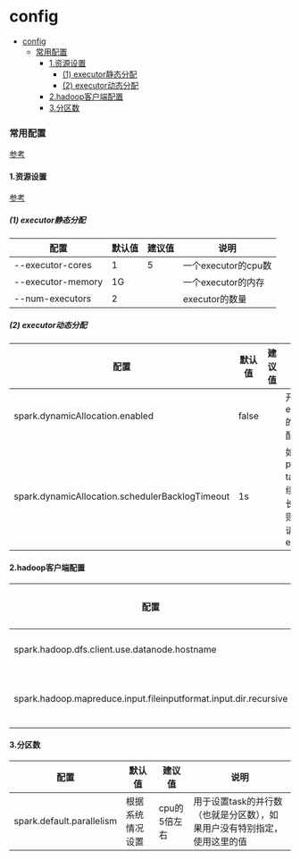 # config


<!-- @import "[TOC]" {cmd="toc" depthFrom=1 depthTo=6 orderedList=false} -->

<!-- code_chunk_output -->

- [config](#config)
    - [常用配置](#常用配置)
      - [1.资源设置](#1资源设置)
        - [(1) executor静态分配](#1-executor静态分配)
        - [(2) executor动态分配](#2-executor动态分配)
      - [2.hadoop客户端配置](#2hadoop客户端配置)
      - [3.分区数](#3分区数)

<!-- /code_chunk_output -->


### 常用配置

[参考](https://spark.apache.org/docs/latest/configuration.html)

#### 1.资源设置

[参考](https://medium.com/analytics-vidhya/understanding-resource-allocation-configurations-for-a-spark-application-9c1307e6b5e3)

##### (1) executor静态分配

|配置|默认值|建议值|说明|
|-|-|-|-|
|--executor-cores|1|5|一个executor的cpu数|
|--executor-memory|1G||一个executor的内存|
|--num-executors|2||executor的数量|

##### (2) executor动态分配
|配置|默认值|建议值|说明|
|-|-|-|-|
|spark.dynamicAllocation.enabled|false||开启executor的动态分配|
|spark.dynamicAllocation.schedulerBacklogTimeout|1s||如果有pending tasks持续了这么长时间，则就会申请新的executor|

#### 2.hadoop客户端配置

|配置|默认值|建议值|说明|
|-|-|-|-|
|spark.hadoop.dfs.client.use.datanode.hostname|false|true|使用hostname连接hdfs|
|spark.hadoop.mapreduce.input.fileinputformat.input.dir.recursive|false|true|可以迭代读取某个目录下的文件|

#### 3.分区数

|配置|默认值|建议值|说明|
|-|-|-|-|
|spark.default.parallelism|根据系统情况设置|cpu的5倍左右|用于设置task的并行数（也就是分区数），如果用户没有特别指定，使用这里的值|